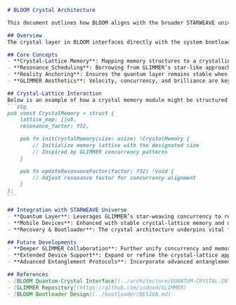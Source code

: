 <!--
BLOOM Crystal Architecture:
{
  "metadata": {
    "timestamp": "2025-05-28 22:02:25",
    "author": "isdood",
    "pattern_version": "1.0.0",
    "color_scheme": "GLIMMER"
  }
}
-->
````markdown name=ARCHITECTURE.md
# BLOOM Crystal Architecture

This document outlines how BLOOM aligns with the broader STARWEAVE universe of quantum and crystal-based computing. Drawing inspiration from the GLIMMER project where brilliant sparks weave into starlight, BLOOM utilizes crystal-lattice elements to anchor mobile systems with high coherence and stability.

## Overview
The crystal layer in BLOOM interfaces directly with the system bootloader and quantum execution model, ensuring synergy between reality anchors, quantum states, and device stability. By referencing patterns from isdood/GLIMMER, we incorporate a delicate interplay of parallelism, concurrency, and shimmering code design.

## Core Concepts
- **Crystal-Lattice Memory**: Mapping memory structures to a crystalline grid promotes concurrency and reduces overhead.
- **Resonance Scheduling**: Borrowing from GLIMMER’s star-like approach, tasks are scheduled in resonance groups, aligning computational spikes with stable crystal states.
- **Reality Anchoring**: Ensures the quantum layer remains stable when interfacing with the crystal memory grid.
- **GLIMMER Aesthetics**: Velocity, concurrency, and brilliance are key design values influenced by GLIMMER’s philosophy.

## Crystal-Lattice Interaction
Below is an example of how a crystal memory module might be structured in Zig for BLOOM:
```zig
pub const CrystalMemory = struct {
    lattice_map: []u8,
    resonance_factor: f32,

    pub fn initCrystalMemory(size: usize) !CrystalMemory {
        // Initialize memory lattice with the designated size
        // Inspired by GLIMMER concurrency patterns
    }

    pub fn updateResonanceFactor(factor: f32) !void {
        // Adjust resonance factor for concurrency alignment
    }
};
```

## Integration with STARWEAVE Universe
- **Quantum Layer**: Leverages GLIMMER’s star-weaving concurrency to reduce decoherence.
- **Mobile Devices**: Enhanced with stable crystal-lattice memory and quantum anchors.
- **Recovery & Bootloader**: The crystal architecture underpins vital fallback pathways and secure boot operations.

## Future Developments
- **Deeper GLIMMER Collaboration**: Further unify concurrency and memory-lattice solutions with star-like resonance scheduling.
- **Extended Device Support**: Expand or refine the crystal-lattice approach for more diverse mobile hardware.
- **Advanced Entanglement Protocols**: Incorporate advanced entanglement synergy from the GLIMMER codebase, optimizing quantum performance.

## References
- [BLOOM Quantum-Crystal Interface](../architecture/QUANTUM-CRYSTAL-INTERFACE.md)
- [GLIMMER Repository](https://github.com/isdood/GLIMMER)
- [BLOOM Bootloader Design](../bootloader/DESIGN.md)

````
